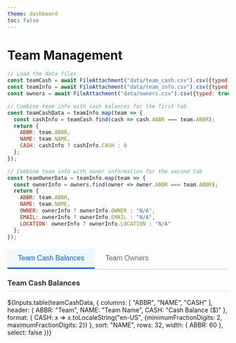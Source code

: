 ```yaml
---
theme: dashboard
toc: false
---
```


# Team Management

```js
// Load the data files
const teamCash = await FileAttachment("data/team_cash.csv").csv({typed: true});
const teamInfo = await FileAttachment("data/team_info.csv").csv({typed: true});
const owners = await FileAttachment("data/owners.csv").csv({typed: true});

// Combine team info with cash balances for the first tab
const teamCashData = teamInfo.map(team => {
  const cashInfo = teamCash.find(cash => cash.ABBR === team.ABBR);
  return {
    ABBR: team.ABBR,
    NAME: team.NAME,
    CASH: cashInfo ? cashInfo.CASH : 0
  };
});

// Combine team info with owner information for the second tab
const teamOwnerData = teamInfo.map(team => {
  const ownerInfo = owners.find(owner => owner.ABBR === team.ABBR);
  return {
    ABBR: team.ABBR,
    NAME: team.NAME,
    OWNER: ownerInfo ? ownerInfo.OWNER : "N/A",
    EMAIL: ownerInfo ? ownerInfo.EMAIL : "N/A",
    LOCATION: ownerInfo ? ownerInfo.LOCATION : "N/A"
  };
});
```

<div class="tabs">
  <div class="tab-buttons">
    <button class="tab-button active" onclick="showTab('cash-tab', this)">Team Cash Balances</button>
    <button class="tab-button" onclick="showTab('owner-tab', this)">Team Owners</button>
  </div>
  
  <div id="cash-tab" class="tab-content active">
    <h3>Team Cash Balances</h3>
    ${Inputs.table(teamCashData, {
      columns: [
        "ABBR",
        "NAME", 
        "CASH"
      ],
      header: {
        ABBR: "Team",
        NAME: "Team Name",
        CASH: "Cash Balance ($)"
      },
      format: {
        CASH: x => x.toLocaleString("en-US", {minimumFractionDigits: 2, maximumFractionDigits: 2})
      },
      sort: "NAME",
      rows: 32,
      width: {
        ABBR: 60
      },
      select: false
    })}
  </div>
  
  <div id="owner-tab" class="tab-content">
    <h3>Team Ownership Information</h3>
    ${Inputs.table(teamOwnerData, {
      columns: [
        "ABBR",
        "NAME",
        "OWNER",
        "EMAIL",
        "LOCATION"
      ],
      header: {
        ABBR: "Team",
        NAME: "Team Name",
        OWNER: "Owner",
        EMAIL: "Email",
        LOCATION: "Location"
      },
      sort: "NAME",
      rows: 32,
      width: {
        ABBR: 60
      },
      select: false
    })}
  </div>
</div>

<script>
// JavaScript function to handle tab switching
window.showTab = function(tabId, buttonElement) {
  // Hide all tab contents
  document.querySelectorAll('.tab-content').forEach(tab => {
    tab.classList.remove('active');
  });
  
  // Remove active class from all buttons
  document.querySelectorAll('.tab-button').forEach(button => {
    button.classList.remove('active');
  });
  
  // Show the selected tab and mark button as active
  const targetTab = document.getElementById(tabId);
  if (targetTab) {
    targetTab.classList.add('active');
  }
  if (buttonElement) {
    buttonElement.classList.add('active');
  }
}
</script>

<style>
.tabs {
  margin: 20px 0;
}

.tab-buttons {
  display: flex;
  border-bottom: 2px solid #e0e0e0;
  margin-bottom: 20px;
}

.tab-button {
  background: none;
  border: none;
  padding: 12px 24px;
  cursor: pointer;
  font-size: 16px;
  font-weight: 500;
  color: #666;
  border-bottom: 3px solid transparent;
  transition: all 0.2s ease;
}

.tab-button:hover {
  color: #333;
  background-color: #f5f5f5;
}

.tab-button.active {
  color: #0066cc;
  border-bottom-color: #0066cc;
  background-color: #f0f8ff;
}

.tab-content {
  display: none;
}

.tab-content.active {
  display: block;
}

.tab-content h3 {
  margin-top: 0;
  color: #333;
  border-bottom: 1px solid #e0e0e0;
  padding-bottom: 8px;
}
</style>
